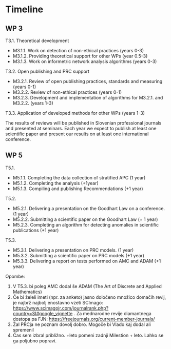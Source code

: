 # Timeline

## WP 3

T3.1. Theoretical development
  - M3.1.1. Work on detection of non-ethical practices (years 0-3)
  - M3.1.2. Providing theoretical support for other WPs (year 0.5-3)
  - M3.1.3. Work on informetric network analysis algorithms  (years 0-3)
  
T3.2. Open publishing and PRC support
  - M3.2.1. Review of open publishing practices, standards and measuring (years 0-1)
  - M3.2.2. Review of non-ethical practices (years 0-1)
  - M3.2.3. Development and implementation of algorithms for M3.2.1. and M3.2.2. (years 1-3)
  
T3.3. Application of developed methods for other WPs (years 1-3)

The results of reviews will be published in Slovenian professional journals and presented at seminars. Each year we expect to publish at least one scientific paper and present our results on at least one international conference.


## WP 5

T5.1.
  - M5.1.1. Completing the data collection of stratified APC (1 year)
  - M5.1.2. Completing the analysis (+1year)
  - M5.1.3. Compiling and publishing Recommendations (+1 year)

T5.2.
  - M5.2.1. Delivering a presentation on the Goodhart Law on a conference.(1 year)
  - M5.2.2. Submitting a scientific paper on the Goodhart Law (+ 1 year)
  - M5.2.3. Completing an algorithm for detecting anomalies in scientific publications (+1 year)

T5.3.
  - M5.3.1. Delivering a presentation on PRC models. (1 year)
  - M5.3.2. Submitting a scientific paper on PRC models (+1 year)
  - M5.3.3. Delivering a report on tests performed on AMC and ADAM (+1 year)

Opombe: 
  1. V T5.3. bi poleg AMC dodal še ADAM (The Art of Discrete and Applied Mathematics) 
  2. Če bi želeli imeti (npr. za anketo) jasno določeno množico domačih revij, je najbrž najbolj enostavno vzeti SCImago: https://www.scimagojr.com/journalrank.php?country=SI#google_vignette . Za mednarodne revije diamantnega dostopa pa FJN: https://freejournals.org/current-member-journals/
  3. Žal PRCja ne poznam dovolj dobro. Mogoče bi Vlado kaj dodal ali spremenil
  4. Čas sem izbral približno. +leto pomeni zadnji Milestion + leto. Lahko se ga poljubno popravi.


